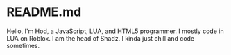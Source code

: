 # README.md
Hello, I'm Hod, a JavaScript, LUA, and HTML5 programmer. I mostly code in LUA on Roblox. I am the head of Shadz. I kinda just chill and code sometimes. 
